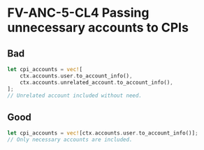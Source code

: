 # FV-ANC-5-CL4 Passing unnecessary accounts to CPIs

## Bad


```rust
let cpi_accounts = vec![
    ctx.accounts.user.to_account_info(),
    ctx.accounts.unrelated_account.to_account_info(),
];
// Unrelated account included without need.
```

## Good


```rust
let cpi_accounts = vec![ctx.accounts.user.to_account_info()];
// Only necessary accounts are included.
```
